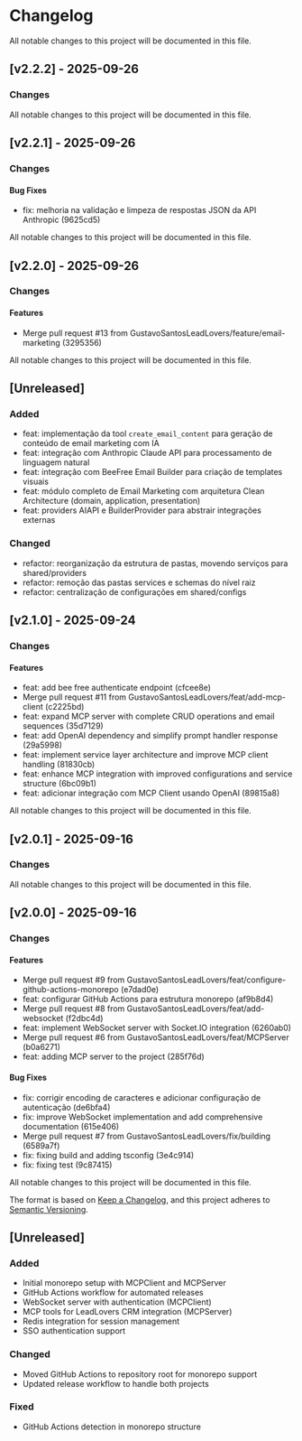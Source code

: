 # Changelog

All notable changes to this project will be documented in this file.

## [v2.2.2] - 2025-09-26

### Changes



All notable changes to this project will be documented in this file.

## [v2.2.1] - 2025-09-26

### Changes

#### Bug Fixes
- fix: melhoria na validação e limpeza de respostas JSON da API Anthropic (9625cd5)



All notable changes to this project will be documented in this file.

## [v2.2.0] - 2025-09-26

### Changes

#### Features
- Merge pull request #13 from GustavoSantosLeadLovers/feature/email-marketing (3295356)



All notable changes to this project will be documented in this file.

## [Unreleased]

### Added
- feat: implementação da tool `create_email_content` para geração de conteúdo de email marketing com IA
- feat: integração com Anthropic Claude API para processamento de linguagem natural
- feat: integração com BeeFree Email Builder para criação de templates visuais
- feat: módulo completo de Email Marketing com arquitetura Clean Architecture (domain, application, presentation)
- feat: providers AIAPI e BuilderProvider para abstrair integrações externas

### Changed
- refactor: reorganização da estrutura de pastas, movendo serviços para shared/providers
- refactor: remoção das pastas services e schemas do nível raiz
- refactor: centralização de configurações em shared/configs

## [v2.1.0] - 2025-09-24

### Changes

#### Features
- feat: add bee free authenticate endpoint (cfcee8e)
- Merge pull request #11 from GustavoSantosLeadLovers/feat/add-mcp-client (c2225bd)
- feat: expand MCP server with complete CRUD operations and email sequences (35d7129)
- feat: add OpenAI dependency and simplify prompt handler response (29a5998)
- feat: implement service layer architecture and improve MCP client handling (81830cb)
- feat: enhance MCP integration with improved configurations and service structure (6bc09b1)
- feat: adicionar integração com MCP Client usando OpenAI (89815a8)



All notable changes to this project will be documented in this file.

## [v2.0.1] - 2025-09-16

### Changes



All notable changes to this project will be documented in this file.

## [v2.0.0] - 2025-09-16

### Changes

#### Features
- Merge pull request #9 from GustavoSantosLeadLovers/feat/configure-github-actions-monorepo (e7dad0e)
- feat: configurar GitHub Actions para estrutura monorepo (af9b8d4)
- Merge pull request #8 from GustavoSantosLeadLovers/feat/add-websocket (f2dbc4d)
- feat: implement WebSocket server with Socket.IO integration (6260ab0)
- Merge pull request #6 from GustavoSantosLeadLovers/feat/MCPServer (b0a6271)
- feat: adding MCP server to the project (285f76d)

#### Bug Fixes
- fix: corrigir encoding de caracteres e adicionar configuração de autenticação (de6bfa4)
- fix: improve WebSocket implementation and add comprehensive documentation (615e406)
- Merge pull request #7 from GustavoSantosLeadLovers/fix/building (6589a7f)
- fix: fixing build and adding tsconfig (3e4c914)
- fix: fixing test (9c87415)



All notable changes to this project will be documented in this file.

The format is based on [Keep a Changelog](https://keepachangelog.com/en/1.0.0/),
and this project adheres to [Semantic Versioning](https://semver.org/spec/v2.0.0.html).

## [Unreleased]

### Added
- Initial monorepo setup with MCPClient and MCPServer
- GitHub Actions workflow for automated releases
- WebSocket server with authentication (MCPClient)
- MCP tools for LeadLovers CRM integration (MCPServer)
- Redis integration for session management
- SSO authentication support

### Changed
- Moved GitHub Actions to repository root for monorepo support
- Updated release workflow to handle both projects

### Fixed
- GitHub Actions detection in monorepo structure